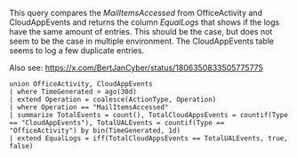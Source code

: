 This query compares the *MailItemsAccessed* from OfficeActivity and CloudAppEvents and returns the column *EqualLogs* that shows if the logs have the same amount of entries. This should be the case, but does not seem to be the case in multiple environment. The CloudAppEvents table seems to log a few duplicate entries.

Also see: https://x.com/BertJanCyber/status/1806350833505775775

```KQL
union OfficeActivity, CloudAppEvents
| where TimeGenerated > ago(30d)
| extend Operation = coalesce(ActionType, Operation)
| where Operation == "MailItemsAccessed"
| summarize TotalEvents = count(), TotalCloudAppsEvents = countif(Type == "CloudAppEvents"), TotalUALEvents = countif(Type == "OfficeActivity") by bin(TimeGenerated, 1d)
| extend EqualLogs = iff(TotalCloudAppsEvents == TotalUALEvents, true, false)
```
